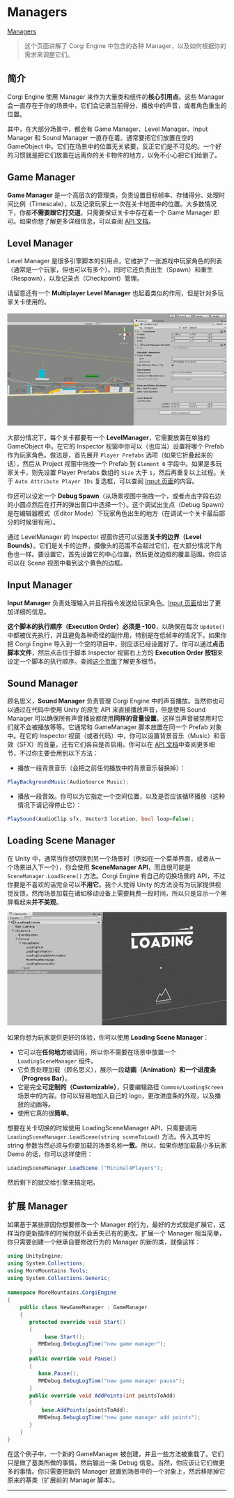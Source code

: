 # Managers

[Managers](http://corgi-engine-docs.moremountains.com/managers.html)

> 这个页面讲解了 Corgi Engine 中包含的各种 Manager，以及如何根据你的需求来调整它们。

## 简介

Corgi Engine 使用 Manager 来作为大量类和组件的**核心引用点**。这些 Manager 会一直存在于你的场景中，它们会记录当前得分、播放中的声音，或者角色重生的位置。

其中，在大部分场景中，都会有 Game Manager、Level Manager、Input Manager 和 Sound Manager 一直存在着。通常要把它们放置在空的 GameObject 中。它们在场景中的位置无关紧要，反正它们是不可见的。一个好的习惯就是把它们放置在远离你的关卡物件的地方，以免不小心把它们给删了。

## Game Manager

**Game Manager** 是一个高层次的管理类，负责设置目标帧率、存储得分、处理时间比例（Timescale），以及记录玩家上一次在关卡地图中的位置。大多数情况下，你都**不需要跟它打交道**，只需要保证关卡中存在着一个 Game Manager 即可。如果你想了解更多详细信息，可以查阅 [API 文档](http://corgi-engine-docs.moremountains.com/API/)。

## Level Manager

Level Manager 是很多引擎脚本的引用点，它维护了一张游戏中玩家角色的列表（通常是一个玩家，但也可以有多个）。同时它还负责出生（Spawn）和重生（Respawn），以及记录点（Checkpoint）管理。

请留意还有一个 **Multiplayer Level Manager** 也起着类似的作用，但是针对多玩家关卡使用的。

![FeaturesPlatforms Demo 场景中的 LevelManager 的 Inspector 视窗](media/15012273290066.jpg)

大部分情况下，每个关卡都要有一个 **LevelManager**，它需要放置在单独的 GameObject 中。在它的 Inspector 视窗中你可以（也应当）设置将哪个 Prefab 作为玩家角色。做法是，首先展开 `Player Prefabs` 选项（如果它折叠起来的话），然后从 Project 视窗中拖拽一个 Prefab 到 `Element 0` 字段中。如果是多玩家关卡，则先设置 Player Prefabs 数组的 `Size` 大于 `1`，然后再重复以上过程。关于 `Auto Attribute Player IDs` 复选框，可以查阅 [Input 页面](https://github.com/Caizc/corgi-engine-docs/blob/master/3.General/3-2.%E8%BE%93%E5%85%A5.md)的内容。

你还可以设定一个 **Debug Spawn**（从场景视图中拖拽一个，或者点击字段右边的小圆点然后在打开的弹出窗口中选择一个）。这个调试出生点（Debug Spawn）是在编辑器模式（Editor Mode）下玩家角色出生的地方（在调试一个关卡最后部分的时候很有用）。

通过 LevelManager 的 Inspector 视窗你还可以设置**关卡的边界（Level Bounds）**。它们是关卡的边界，摄像头的范围不会超过它们，在大部分情况下角色也一样。要设置它，首先设置它的中心位置，然后更改边框的覆盖范围。你应该可以在 Scene 视图中看到这个黄色的边框。

## Input Manager

**Input Manager** 负责处理输入并且将指令发送给玩家角色。[Input 页面](https://github.com/Caizc/corgi-engine-docs/blob/master/3.General/3-2.%E8%BE%93%E5%85%A5.md)给出了更加详细的信息。

**这个脚本的执行顺序（Execution Order）必须是 -100**，以确保在每次 `Update()` 中都被优先执行，并且避免各种奇怪的副作用，特别是在低帧率的情况下。如果你把 Corgi Engine 导入到一个空的项目中，则应该已经设置好了。你可以通过**点击脚本文件**，然后点击位于脚本 Inspector 视窗右上方的 **Execution Order 按钮**来设定一个脚本的执行顺序。查阅[这个页面](https://docs.unity3d.com/Manual/class-ScriptExecution.html)了解更多细节。

## Sound Manager

顾名思义，**Sound Manager** 负责管理 Corgi Engine 中的声音播放。当然你也可以通过在代码中使用 Unity 的原生 API 来直接播放声音，但是使用 Sound Manager 可以确保所有声音播放都使用**同样的音量设置**，这样当声音被禁用时它们就不会被播放等等。它通常和 GameManager 脚本放置在同一个 Prefab 对象中。在它的 Inspector 视窗（或者代码）中，你可以设置背景音乐（Music）和音效（SFX）的音量，还有它们各自是否启用。你可以在 [API 文档](http://corgi-engine-docs.moremountains.com/API/)中查阅更多细节，不过你主要会用到以下方法：

* 播放一段背景音乐（会把之前任何播放中的背景音乐替换掉）：

```csharp
PlayBackgroundMusic(AudioSource Music);
```

* 播放一段音效。你可以为它指定一个空间位置，以及是否应该循环播放（这种情况下请记得停止它）：

```csharp
PlaySound(AudioClip sfx, Vector3 location, bool loop=false);
```

## Loading Scene Manager

在 Unity 中，通常当你想切换到另一个场景时（例如在一个菜单界面，或者从一个场景进入下一个），你会使用 **SceneManager API**，而且很可能是 `SceneManager.LoadScene()` 方法。Corgi Engine 有自己的切换场景的 API，不过你要是不喜欢的话完全可以**不用它**。我个人觉得 Unity 的方法没有为玩家提供视觉反馈，然而场景加载在诸如移动设备上需要耗费一段时间，所以只是显示一个黑屏看起来**并不美观**。

![Scene 视图中的 LoadingScene](media/15012325544967.jpg)

如果你想为玩家提供更好的体验，你可以使用 **Loading Scene Manager**：

* 它可以在**任何地方**被调用，所以你不需要在场景中放置一个 `LoadingSceneManager` 组件。
* 它负责处理加载（顾名思义），展示一段**动画（Animation）**和一个**进度条（Progress Bar）**。
* 它是完全**可定制的（Customizable）**，只要编辑路径 `Common/LoadingScreen` 场景中的内容。你可以轻易地加入自己的 logo，更改进度条的外观，以及播放的动画等。
* 使用它真的很**简单**。

想要在关卡切换的时候使用 LoadingSceneManager API，只需要调用 `LoadingSceneManager.LoadScene(string sceneToLoad)` 方法。传入其中的 string 参数当然必须与你要加载的场景名称**一致**。所以，如果你想加载最小多玩家 Demo 的话，你可以这样使用：	
```csharp
LoadingSceneManager.LoadScene ("Minimal4Players");
```

然后剩下的就交给引擎来搞定吧。

## 扩展 Manager

如果基于某些原因你想要修改一个 Manager 的行为，最好的方式就是扩展它，这样当你更新插件的时候你就不会丢失已有的更改。扩展一个 Manager 相当简单，你只需要创建一个继承自要修改行为的 Manager 的新的类，就像这样：

```csharp
using UnityEngine;
using System.Collections;
using MoreMountains.Tools;
using System.Collections.Generic;

namespace MoreMountains.CorgiEngine
{
    public class NewGameManager : GameManager
	{
	   protected override void Start()
	   {
            base.Start();
		  MMDebug.DebugLogTime("new game manager");
	   }
	   public override void Pause()
	   {
		  base.Pause();
		  MMDebug.DebugLogTime("new game manager pause");
	   }
	   public override void AddPoints(int pointsToAdd)
	   {
	       base.AddPoints(pointsToAdd);
		  MMDebug.DebugLogTime("new game manager add points");
	   }
	}
}
```

在这个例子中，一个新的 GameManager 被创建，并且一些方法被重载了。它们只是做了基类所做的事情，然后输出一条 Debug 信息。当然，你应该让它们做更多的事情。你只需要把新的 Manager 放置到场景中的一个对象上，然后移除掉它原来的基类（扩展前的 Manager 脚本）。

-------


